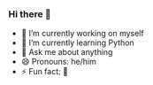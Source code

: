 ### Hi there 👋


- 🔭 I’m currently working on myself
- 🌱 I’m currently learning Python
- 💬 Ask me about anything
- 😄 Pronouns: he/him
- ⚡ Fun fact: 🌈

  
<!--
**bubblespike/bubblespike** is a ✨ _special_ ✨ repository because its `README.md` (this file) appears on your GitHub profile.

Here are some ideas to get you started:

- 🔭 I’m currently working on ...
- 🌱 I’m currently learning ...
- 👯 I’m looking to collaborate on ...
- 🤔 I’m looking for help with ...
- 💬 Ask me about ...
- 📫 How to reach me: ...
- 😄 Pronouns: ...
- ⚡ Fun fact: ...
-->
